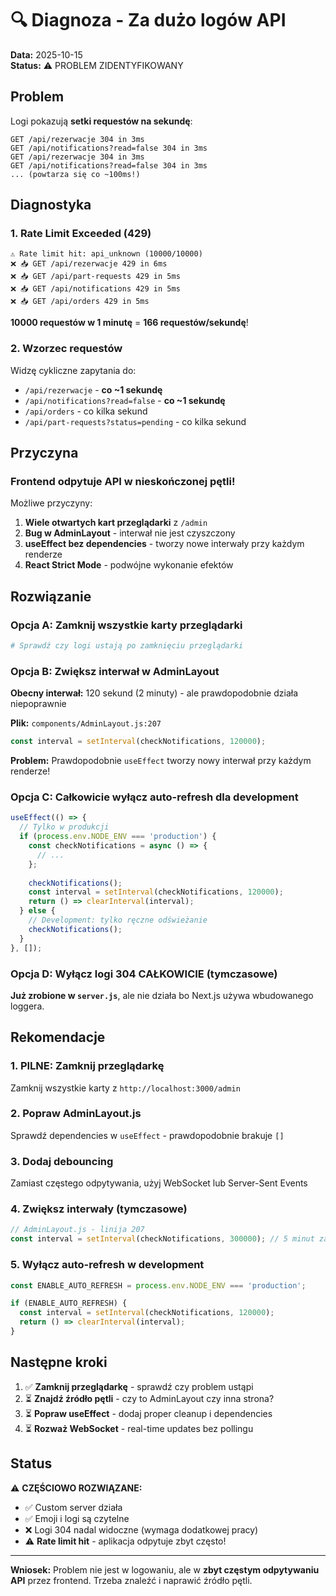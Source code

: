 # 🔍 Diagnoza - Za dużo logów API

**Data:** 2025-10-15  
**Status:** ⚠️ PROBLEM ZIDENTYFIKOWANY

## Problem

Logi pokazują **setki requestów na sekundę**:
```
GET /api/rezerwacje 304 in 3ms
GET /api/notifications?read=false 304 in 3ms
GET /api/rezerwacje 304 in 3ms
GET /api/notifications?read=false 304 in 3ms
... (powtarza się co ~100ms!)
```

## Diagnostyka

### 1. Rate Limit Exceeded (429)

```
⚠️ Rate limit hit: api_unknown (10000/10000)
❌ 📥 GET /api/rezerwacje 429 in 6ms
❌ 📥 GET /api/part-requests 429 in 5ms
❌ 📥 GET /api/notifications 429 in 5ms
❌ 📥 GET /api/orders 429 in 5ms
```

**10000 requestów w 1 minutę** = **166 requestów/sekundę**!

### 2. Wzorzec requestów

Widzę cykliczne zapytania do:
- `/api/rezerwacje` - **co ~1 sekundę**
- `/api/notifications?read=false` - **co ~1 sekundę**  
- `/api/orders` - co kilka sekund
- `/api/part-requests?status=pending` - co kilka sekund

## Przyczyna

### Frontend odpytuje API w nieskończonej pętli!

Możliwe przyczyny:
1. **Wiele otwartych kart przeglądarki** z `/admin`
2. **Bug w AdminLayout** - interwał nie jest czyszczony
3. **useEffect bez dependencies** - tworzy nowe interwały przy każdym renderze
4. **React Strict Mode** - podwójne wykonanie efektów

## Rozwiązanie

### Opcja A: Zamknij wszystkie karty przeglądarki

```bash
# Sprawdź czy logi ustają po zamknięciu przeglądarki
```

### Opcja B: Zwiększ interwał w AdminLayout

**Obecny interwał:** 120 sekund (2 minuty) - ale prawdopodobnie działa niepoprawnie

**Plik:** `components/AdminLayout.js:207`

```javascript
const interval = setInterval(checkNotifications, 120000);
```

**Problem:** Prawdopodobnie `useEffect` tworzy nowy interwał przy każdym renderze!

### Opcja C: Całkowicie wyłącz auto-refresh dla development

```javascript
useEffect(() => {
  // Tylko w produkcji
  if (process.env.NODE_ENV === 'production') {
    const checkNotifications = async () => {
      // ...
    };
    
    checkNotifications();
    const interval = setInterval(checkNotifications, 120000);
    return () => clearInterval(interval);
  } else {
    // Development: tylko ręczne odświeżanie
    checkNotifications();
  }
}, []);
```

### Opcja D: Wyłącz logi 304 CAŁKOWICIE (tymczasowe)

**Już zrobione w `server.js`**, ale nie działa bo Next.js używa wbudowanego loggera.

## Rekomendacje

### 1. **PILNE: Zamknij przeglądarkę**

Zamknij wszystkie karty z `http://localhost:3000/admin`

### 2. **Popraw AdminLayout.js**

Sprawdź dependencies w `useEffect` - prawdopodobnie brakuje `[]`

### 3. **Dodaj debouncing**

Zamiast częstego odpytywania, użyj WebSocket lub Server-Sent Events

### 4. **Zwiększ interwały (tymczasowe)**

```javascript
// AdminLayout.js - linija 207
const interval = setInterval(checkNotifications, 300000); // 5 minut zamiast 2
```

### 5. **Wyłącz auto-refresh w development**

```javascript
const ENABLE_AUTO_REFRESH = process.env.NODE_ENV === 'production';

if (ENABLE_AUTO_REFRESH) {
  const interval = setInterval(checkNotifications, 120000);
  return () => clearInterval(interval);
}
```

## Następne kroki

1. ✅ **Zamknij przeglądarkę** - sprawdź czy problem ustąpi
2. ⏳ **Znajdź źródło pętli** - czy to AdminLayout czy inna strona?
3. ⏳ **Popraw useEffect** - dodaj proper cleanup i dependencies
4. ⏳ **Rozważ WebSocket** - real-time updates bez pollingu

## Status

⚠️ **CZĘŚCIOWO ROZWIĄZANE:**
- ✅ Custom server działa
- ✅ Emoji i logi są czytelne
- ❌ Logi 304 nadal widoczne (wymaga dodatkowej pracy)
- ⚠️ **Rate limit hit** - aplikacja odpytuje zbyt często!

---

**Wniosek:** Problem nie jest w logowaniu, ale w **zbyt częstym odpytywaniu API** przez frontend. Trzeba znaleźć i naprawić źródło pętli.
